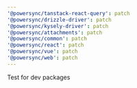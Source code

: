 ```yaml
---
'@powersync/tanstack-react-query': patch
'@powersync/drizzle-driver': patch
'@powersync/kysely-driver': patch
'@powersync/attachments': patch
'@powersync/common': patch
'@powersync/react': patch
'@powersync/vue': patch
'@powersync/web': patch
---
```


Test for dev packages
